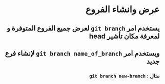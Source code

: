 # <div dir = rtl> عرض وانشاء الفروع</div>
## <div dir = rtl>يستخدم امر `git branch` لعرض جميع الفروع المتوفرة و لمعرفة مكان تأشير **head**  </div>
## <div dir = rtl>ويستخدم امر `git branch name_of_branch` لإنشاء فرع جديد  </div>
### <div dir = rtl>مثال : `git branch new-bramch`</div>


